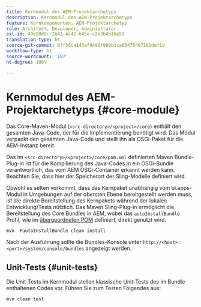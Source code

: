 ```yaml
---
title: Kernmodul des AEM-Projektarchetyps
description: Kernmodul des AEM-Projektarchetyps
feature: Kernkomponenten, AEM-Projektarchetyp
role: Architect, Developer, Administrator
exl-id: 49e80d8c-2b41-4c42-b45e-c2e3b4b16a59
translation-type: ht
source-git-commit: 8ff36ca143af9496f988b1ca65475497181def1d
workflow-type: ht
source-wordcount: '187'
ht-degree: 100%

---
```


# Kernmodul des AEM-Projektarchetyps {#core-module}

Das Core-Maven-Modul (`<src-directory>/<project>/core`) enthält den gesamten Java-Code, der für die Implementierung benötigt wird. Das Modul verpackt den gesamten Java-Code und stellt ihn als OSGi-Paket für die AEM-Instanz bereit.

Das im `<src-directory>/<project>/core/pom.xml` definierten Maven Bundle-Plug-in ist für die Kompilierung des Java-Codes in ein OSGi-Bundle verantwortlich, das vom AEM OSGi-Container erkannt werden kann. Beachten Sie, dass hier der Speicherort der Sling-Modelle definiert wird.

Obwohl es selten vorkommt, dass das Kernpaket unabhängig vom ui.apps-Modul in Umgebungen auf der obersten Ebene bereitgestellt werden muss, ist die direkte Bereitstellung des Kernpakets während der lokalen Entwicklung/Tests nützlich. Das Maven Sling-Plug-in ermöglicht die Bereitstellung des Core Bundles in AEM, wobei das `autoInstallBundle` Profil, wie im [übergeordneten POM](/help/developing/archetype/using.md#parent-pom) definiert, direkt genutzt wird.

```shell
mvn -PautoInstallBundle clean install
```

Nach der Ausführung sollte die Bundles-Konsole unter `http://<host>:<port>/system/console/bundles` angezeigt werden.

## Unit-Tests {#unit-tests}

Die Unit-Tests im Kernmodul stellen klassische Unit-Tests des im Bundle enthaltenen Codes vor. Führen Sie zum Testen Folgendes aus:

```shell
mvn clean test
```

